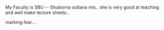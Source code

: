 My Faculty is SBU -- Shuborna sultana mis..
she is very good at teaching and well make lecture sheets.. 

marking fear.... 